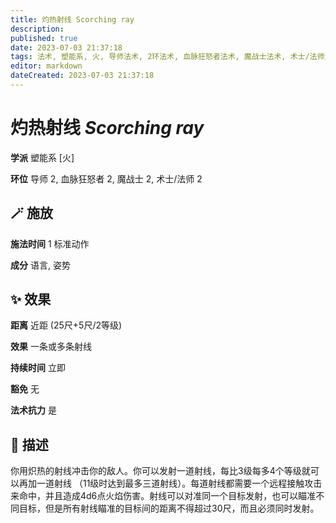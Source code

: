 ```yaml
---
title: 灼热射线 Scorching ray
description: 
published: true
date: 2023-07-03 21:37:18
tags: 法术, 塑能系, 火, 导师法术, 2环法术, 血脉狂怒者法术, 魔战士法术, 术士/法师法术
editor: markdown
dateCreated: 2023-07-03 21:37:18
---
```


# **灼热射线** *Scorching ray*

**学派** 塑能系 \[火\] 

**环位** 导师 2, 血脉狂怒者 2, 魔战士 2, 术士/法师 2

## 🪄 施放

**施法时间** 1 标准动作

**成分** 语言, 姿势

## ✨ 效果  

**距离** 近距 (25尺+5尺/2等级) 

**效果** 一条或多条射线 

**持续时间** 立即 

**豁免** 无

**法术抗力** 是

## 📖 描述

你用炽热的射线冲击你的敌人。你可以发射一道射线，每比3级每多4个等级就可以再加一道射线 （11级时达到最多三道射线）。每道射线都需要一个远程接触攻击来命中，并且造成4d6点火焰伤害。射线可以对准同一个目标发射，也可以瞄准不同目标，但是所有射线瞄准的目标间的距离不得超过30尺，而且必须同时发射。
    